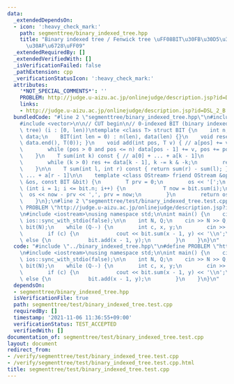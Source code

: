 ```yaml
---
data:
  _extendedDependsOn:
  - icon: ':heavy_check_mark:'
    path: segmenttree/binary_indexed_tree.hpp
    title: "Binary indexed tree / Fenwick tree \uFF08BIT\u30FB\u30D5\u30A7\u30CB\u30C3\
      \u30AF\u6728\uFF09"
  _extendedRequiredBy: []
  _extendedVerifiedWith: []
  _isVerificationFailed: false
  _pathExtension: cpp
  _verificationStatusIcon: ':heavy_check_mark:'
  attributes:
    '*NOT_SPECIAL_COMMENTS*': ''
    PROBLEM: http://judge.u-aizu.ac.jp/onlinejudge/description.jsp?id=DSL_2_B
    links:
    - http://judge.u-aizu.ac.jp/onlinejudge/description.jsp?id=DSL_2_B
  bundledCode: "#line 2 \"segmenttree/binary_indexed_tree.hpp\"\n#include <algorithm>\n\
    #include <vector>\n\n// CUT begin\n// 0-indexed BIT (binary indexed tree / Fenwick\
    \ tree) (i : [0, len))\ntemplate <class T> struct BIT {\n    int n;\n    std::vector<T>\
    \ data;\n    BIT(int len = 0) : n(len), data(len) {}\n    void reset() { std::fill(data.begin(),\
    \ data.end(), T(0)); }\n    void add(int pos, T v) { // a[pos] += v\n        pos++;\n\
    \        while (pos > 0 and pos <= n) data[pos - 1] += v, pos += pos & -pos;\n\
    \    }\n    T sum(int k) const { // a[0] + ... + a[k - 1]\n        T res = 0;\n\
    \        while (k > 0) res += data[k - 1], k -= k & -k;\n        return res;\n\
    \    }\n\n    T sum(int l, int r) const { return sum(r) - sum(l); } // a[l] +\
    \ ... + a[r - 1]\n\n    template <class OStream> friend OStream &operator<<(OStream\
    \ &os, const BIT &bit) {\n        T prv = 0;\n        os << '[';\n        for\
    \ (int i = 1; i <= bit.n; i++) {\n            T now = bit.sum(i);\n          \
    \  os << now - prv << ',', prv = now;\n        }\n        return os << ']';\n\
    \    }\n};\n#line 2 \"segmenttree/test/binary_indexed_tree.test.cpp\"\n#define\
    \ PROBLEM \"http://judge.u-aizu.ac.jp/onlinejudge/description.jsp?id=DSL_2_B\"\
    \n#include <iostream>\nusing namespace std;\n\nint main() {\n    cin.tie(nullptr),\
    \ ios::sync_with_stdio(false);\n\n    int N, Q;\n    cin >> N >> Q;\n    BIT<int>\
    \ bit(N);\n    while (Q--) {\n        int c, x, y;\n        cin >> c >> x >> y;\n\
    \        if (c) {\n            cout << bit.sum(x - 1, y) << '\\n';\n        }\
    \ else {\n            bit.add(x - 1, y);\n        }\n    }\n}\n"
  code: "#include \"../binary_indexed_tree.hpp\"\n#define PROBLEM \"http://judge.u-aizu.ac.jp/onlinejudge/description.jsp?id=DSL_2_B\"\
    \n#include <iostream>\nusing namespace std;\n\nint main() {\n    cin.tie(nullptr),\
    \ ios::sync_with_stdio(false);\n\n    int N, Q;\n    cin >> N >> Q;\n    BIT<int>\
    \ bit(N);\n    while (Q--) {\n        int c, x, y;\n        cin >> c >> x >> y;\n\
    \        if (c) {\n            cout << bit.sum(x - 1, y) << '\\n';\n        }\
    \ else {\n            bit.add(x - 1, y);\n        }\n    }\n}\n"
  dependsOn:
  - segmenttree/binary_indexed_tree.hpp
  isVerificationFile: true
  path: segmenttree/test/binary_indexed_tree.test.cpp
  requiredBy: []
  timestamp: '2021-11-06 11:36:55+09:00'
  verificationStatus: TEST_ACCEPTED
  verifiedWith: []
documentation_of: segmenttree/test/binary_indexed_tree.test.cpp
layout: document
redirect_from:
- /verify/segmenttree/test/binary_indexed_tree.test.cpp
- /verify/segmenttree/test/binary_indexed_tree.test.cpp.html
title: segmenttree/test/binary_indexed_tree.test.cpp
---
```

